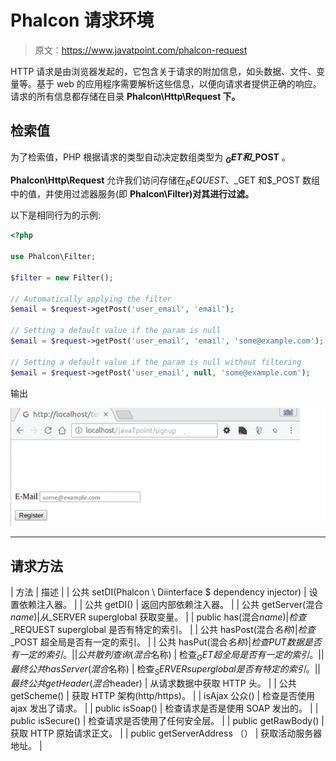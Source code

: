 # Phalcon 请求环境

> 原文：<https://www.javatpoint.com/phalcon-request>

HTTP 请求是由浏览器发起的，它包含关于请求的附加信息，如头数据、文件、变量等。基于 web 的应用程序需要解析这些信息，以便向请求者提供正确的响应。请求的所有信息都存储在目录 **Phalcon\Http\Request 下。**

## 检索值

为了检索值，PHP 根据请求的类型自动决定数组类型为 **$_GET 和$_POST** 。

**Phalcon\Http\Request** 允许我们访问存储在$_REQUEST、$_GET 和$_POST 数组中的值，并使用过滤器服务(即 **Phalcon\Filter)对其进行过滤。**

以下是相同行为的示例:

```php
<?php

use Phalcon\Filter;

$filter = new Filter();

// Automatically applying the filter
$email = $request->getPost('user_email', 'email');

// Setting a default value if the param is null
$email = $request->getPost('user_email', 'email', 'some@example.com');

// Setting a default value if the param is null without filtering
$email = $request->getPost('user_email', null, 'some@example.com');

```

输出

![Phalcon Request 1](img/5cd7f7ce7e160186075922b2380a8f82.png)

* * *

## 请求方法

| 方法 | 描述 |
| 公共 setDI(Phalcon \ Diinterface $ dependency injector) | 设置依赖注入器。 |
| 公共 getDI() | 返回内部依赖注入器。 |
| 公共 getServer(混合$name) | 从$_SERVER superglobal 获取变量。 |
| public has(混合$name) | 检查$_REQUEST superglobal 是否有特定的索引。 |
| 公共 hasPost(混合$名称) | 检查$_POST 超全局是否有一定的索引。 |
| 公共 hasPut(混合$名称) | 检查 PUT 数据是否有一定的索引。 |
| 公共散列查询(混合$名称) | 检查$_GET 超全局是否有一定的索引。 |
| 最终公共 hasServer(混合$名称) | 检查$_SERVER superglobal 是否有特定的索引。 |
| 最终公共 getHeader(混合$header) | 从请求数据中获取 HTTP 头。 |
| 公共 getScheme() | 获取 HTTP 架构(http/https)。 |
| isAjax 公众() | 检查是否使用 ajax 发出了请求。 |
| public isSoap() | 检查请求是否是使用 SOAP 发出的。 |
| public isSecure() | 检查请求是否使用了任何安全层。 |
| public getRawBody() | 获取 HTTP 原始请求正文。 |
| public getServerAddress （） | 获取活动服务器地址。 |